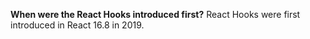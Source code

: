 **When were the React Hooks introduced first?**
React Hooks were first introduced in React 16.8 in 2019.